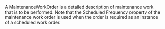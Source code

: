 A MaintenanceWorkOrder is a detailed description of maintenance work that is to be performed. Note that the Scheduled Frequency property of the maintenance work order is used when the order is required as an instance of a scheduled work order.

<!-- end of short definition -->

